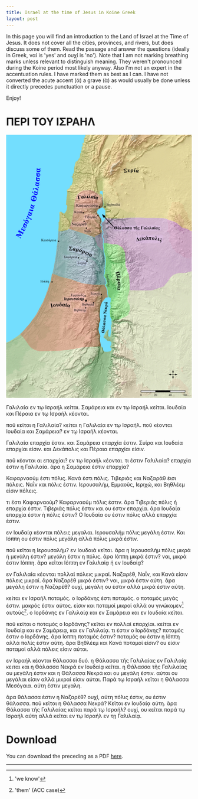 ```yaml
---
title: Israel at the time of Jesus in Koine Greek
layout: post
---
```


In this page you will find an introduction to the Land of Israel at the Time of Jesus. It does not cover all the cities, provinces, and rivers, but does discuss some of them. Read the passage and answer the questions (ideally in Greek, ναί is 'yes' and ουχί is 'no'). Note that I am not marking breathing marks unless relevant to distinguish meaning. They weren't pronounced during the Koine period most likely anyway. Also I'm not an expert in the accentuation rules. I have marked them as best as I can. I have not converted the acute accent (ά) a grave (ὰ) as would usually be done unless it directly precedes punctuation or a pause.

Enjoy!

# ΠΕΡΙ ΤΟΥ ΙΣΡΑΗΛ


![](/assets/images/Koine-Israel-at-the-time-of-Jesus.png)

Γαλιλαία εν τῳ Ισραήλ κείται. Σαμάρεια και εν τῳ Ισραήλ κείται. Ιουδαία και Πέραια εν τῳ Ισραήλ κέονται. 

ποῦ κείται η Γαλιλαία? κείται η Γαλιλαία εν τῳ Ισραήλ. ποῦ κέονται Ιουδαία και Σαμάρεια? εν τῳ Ισραήλ κέονται.

Γαλιλαἰα επαρχία έστιν. και Σαμάρεια επαρχία έστιν. Συίρα και Ιουδαία επαρχίαι είσιν. και Δεκάπολις και Πέραια επαρχίαι είσιν.  

ποῦ κέονται αι επαρχίαι? εν τῳ Ισραήλ κέονται. τι έστιν Γαλιλαία? επαρχία έστιν η Γαλιλαία. ᾶρα η Σαμάρεια έστιν επαρχία? 

Καφαρναούμ έστι πόλις. Κανά έστι πόλις. Τιβεριάς και Ναζαράθ έισι πόλεις. Ναΐν και πόλις έστιν. Ιερουσαλήμ, Εμμαοῦς, Ιεριχώ, και Βηθλέεμ είσιν πόλεις. 

τι έστι Καφαρναούμ? Καφαρναούμ πόλις έστιν. ᾶρα Τιβεριάς πόλις ή επαρχία έστιν. Τιβεριάς πόλις έστιν και ου έστιν επαρχία. ᾶρα Ιουδαία επαρχία έστιν ή πόλις έστιν? Ο Ιουδαία ου έστιν πόλις αλλά επαρχία έστιν. 

εν Ιουδαίᾳ κέονται πόλεις μεγαλαι. Ιερουσαλήμ πόλις μεγάλη έστιν. Και Ιόππη ου έστιν πόλις μεγάλη αλλά πόλις μικρά έστιν. 

ποῦ κεῖται η Ιερουσαλήμ? εν Ιουδαιά κεῖται. ᾶρα η Ιερουσαλήμ πόλις μικρά ή μεγάλη έστιν? μεγάλη έστιν η πόλις. ᾶρα Ιόππη μικρά έστιν? ναι, μικρά έστιν Ιόππη. ᾶρα κεῖται Ιόππη εν Γαλιλαίᾳ ή εν Ιουδαίᾳ? 

εν Γαλιλαία κέονται πολλαἰ πόλεις μικραί. Ναζαρέθ, Ναΐν, και Κανά είσιν πόλεις μικραί. ᾶρα Ναζαρέθ μικρά έστιν? ναι, μικρά έστιν αύτη. ᾶρα μεγάλη έστιν η Ναζαρέθ? ουχί, μεγάλη ου έστιν αλλἀ μικρά έστιν αύτη.

κείται εν Ισραήλ ποταμός. ο Ιορδάνης έστι ποταμός. ο ποταμός μεγάς έστιν. μακρός έστιν αύτος. είσιν και ποταμοί μικροί αλλά ου γινώκομεν[^weknow] αυτούς[^them]. ο Ιορδάνης εν Γαλιλαίᾳ και εν Σαμάρεια και εν Ιουδαία κεῖται.

ποῦ κείται ο ποταμός ο Ιορδάνης? κεῖται εν πολλαί επαρχίαι. κείται εν Ιουδαίᾳ και εν Σαμάρειᾳ, και εν Γαλιλαίᾳ. τι έστιν ο Ιορδάνης? ποταμός έστιν ο Ιορδάνης. ᾶρα Ιοππη ποταμός έστιν? ποταμός ου έστιν η Ιόππη αλλά πολίς έστιν αύτη. ᾶρα Βηθλέεμ και Κανά ποταμοί είσιν? ου είσιν ποταμοί αλλά πόλεις είσιν αύτοι.

εν Ισραήλ κέονται θάλασσαι δυό. η Θάλασσα τῆς Γαλιλαίας εν Γαλιλαίᾳ κειται και η Θάλασσα Νεκρά εν Ιουδαίᾳ κεῖται. η Θάλασσα τῆς Γαλιλαίας ου μεγάλη έστιν και η Θάλασσα Νεκρά και ου μεγάλη έστιν. αύται ου μεγάλαι είσιν αλλά μικραί είσιν αύται. Παρά τῳ Ισραήλ κεῖται η Θάλασσα Μεσόγαια. αύτη έστιν μεγαλη.

ᾶρα θάλασσα έστιν η Ναζαρέθ? ουχί, αύτη πόλις έστιν, ου έστιν θάλασσα. ποῦ κεῖται η Θάλασσα Νεκρά? Κεῖται εν Ιουδαίᾳ αύτη. ᾶρα Θάλασσα τῆς Γαλιλαίας κεῖται παρά τῳ Ισραήλ? ουχί, ου κεῖται παρά τῳ Ισραήλ αύτη αλλά κεῖται εν τῳ Ισραήλ εν τῃ Γαλιλαίᾳ.  







# Download

You can download the preceding as a PDF [here](/assets/Koine-Israel-at-the-time-of-Jesus.pdf).

---

[^weknow]: 'we know'
[^them]: 'them' (ACC case)